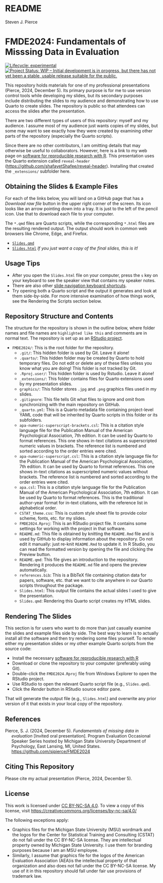 # README
Steven J. Pierce

<!-- README.md is generated from README.Rmd. Please edit that file -->

# FMDE2024: Fundamentals of Misssing Data in Evaluation

<!-- badges: start -->

[![Lifecycle:
experimental](https://img.shields.io/badge/lifecycle-experimental-orange.svg)](https://www.tidyverse.org/lifecycle/#experimental)
[![Project Status: WIP – Initial development is in progress, but there
has not yet been a stable, usable release suitable for the
public.](https://www.repostatus.org/badges/latest/wip.svg)](https://www.repostatus.org/#wip)
<!-- badges: end -->

This repository holds materials for one of my professional presentations
(Pierce, 2024, December 5). Its primary purpose is for me to use version
control tools while developing my slides, but its secondary purposes
include distributing the slides to my audience and demonstrating how to
use Quarto to create slides. The repository is public so that attendees
can access the slides after the presentation.

There are two different types of users of this repository: myself and my
audience. I assume most of my audience just wants copies of my slides,
but some may want to see exactly how they were created by examining
other parts of the repository (especially the Quarto scripts).

Since there are no other contributors, I am omitting details that may
otherwise be useful to collaborators. However, here is a link to my web
page on [software for reproducible research with
R](https://sjpierce.github.io/rr_software.html). This presentation uses
the Quarto extension called `reveal-header`
(https://github.com/shafayetShafee/reveal-header). Installing that
created the `_extensions/` subfolder here.

## Obtaining the Slides & Example Files

For each of the links below, you will land on a GitHub page that has a
*Download raw file* button in the upper right corner of the screen. Its
icon looks like an arrow pointing down into a tray. It is just to the
left of the pencil icon. Use that to download each file to your
computer.

The `*.qmd` files are Quarto scripts, while the corresponding `*.html`
files are the resulting rendered output. The output should work in
common web browsers like Chrome, Edge, and Firefox.

- [`Slides.qmd`](https://github.com/sjpierce/FMDE2024/blob/main/Slides.qmd)  
- [`Slides.html`](https://github.com/sjpierce/FMDE2024/blob/main/Slides.html)
  *If you just want a copy of the final slides, this is it!*

## Usage Tips

- After you open the `Slides.html` file on your computer, press the `s`
  key on your keyboard to see the speaker view that contains my speaker
  notes.
- There are also other [slide navigation keyboard
  shortcuts](https://quarto.org/docs/presentations/revealjs/presenting.html).
- Try opening both a Quarto script and the output it generates and look
  at them side-by-side. For more intensive examination of how things
  work, see the Rendering the Scripts section below.

## Repository Structure and Contents

The structure for the repository is shown in the outline below, where
folder names and file names are `highlighted like this` and comments are
in normal text. The repository is set up as an [RStudio
project](https://support.rstudio.com/hc/en-us/articles/200526207-Using-RStudio-Projects).

- `FMDE2024/`: This is the root folder for the repository.
  - `.git/`: This hidden folder is used by Git. Leave it alone!
  - `.quarto/`: This hidden folder may be created by Quarto to hold
    temporary files. Do not edit or delete any of these files unless you
    know what you are doing! This folder is not tracked by Git.
  - `.Rproj.user/`: This hidden folder is used by Rstudio. Leave it
    alone!
  - `_extensions/`: This folder contains files for Quarto extensions
    used by my presentation slides.
  - `graphics/`: This folder stores `.jpg` and `.png` graphics files
    used in my slides.
  - `.gitignore`: This file tells Git what files to ignore and omit from
    synchronizing with the main repository on GitHub.
  - `_quarto.yml`: This is a Quarto metadata file containing
    project-level YAML code that will be inherited by Quarto scripts in
    this folder or its subfolders.  
  - `apa-numeric-superscript-brackets.csl`: This is a citation style
    language file for the Publication Manual of the American
    Psychological Association, 7th edition. It can be used by Quarto to
    format references. This one shows in-text citations as superscripted
    numeric values in brackets. The reference list is numbered and
    sorted according to the order entries were cited.
  - `apa-numeric-superscript.csl`: This is a citation style language
    file for the Publication Manual of the American Psychological
    Association, 7th edition. It can be used by Quarto to format
    references. This one shows in-text citations as superscripted
    numeric values without brackets. The reference list is numbered and
    sorted according to the order entries were cited.
  - `apa.csl`: This is a citation style language file for the
    Publication Manual of the American Psychological Association, 7th
    edition. It can be used by Quarto to format references. This is the
    traditional author-year format for in-text citations, with the
    reference list in alphabetical order.
  - `CSTAT_theme.css`: This is custom style sheet file to provide color
    scheme, fonts, etc. for my slides.  
  - `FMDE2024.Rproj`: This is an RStudio project file. It contains some
    settings for working with the project in that software.
  - `README.md`: This file is obtained by knitting the `README.Rmd` file
    and is used by GitHub to display information about the repository.
    Do not edit it manually: just re-knit `README.Rmd` to update it. In
    R Studio, you can read the formatted version by opening the file and
    clicking the Preview button.
  - `README.qmd`: This file gives an introduction to the repository.
    Rendering it produces the `README.md` file and opens the preview
    automatically.
  - `references.bib`: This is a BibTeX file containing citation data for
    papers, software, etc. that we want to cite anywhere in our Quarto
    scripts throughout the package.
  - `Slides.html`: This output file contains the actual slides I used to
    give the presentation.
  - `Slides.qmd`: Rendering this Quarto script creates my HTML slides.

## Rendering The Slides

This section is for users who want to do more than just casually examine
the slides and example files side by side. The best way to learn is to
actually install all the software and then try rendering some files
yourself. To render either my presentation slides or my other example
Quarto scripts from the source code:

- Install the necessary [software for reproducible research with
  R](https://sjpierce.github.io/rr_software.html)
- Download or clone the repository to your computer (preferably using
  Git).
- Double-click the `FMDE2024.Rproj` file from Windows Explorer to open
  the RStudio project.
- Use RStudio to open the relevant Quarto script file (e.g.,
  `Slides.qmd`).
- Click the *Render* button in RStudio source editor pane.

That will generate the output file (e.g., `Slides.html`) and overwrite
any prior version of it that exists in your local copy of the
repository.

## References

<div id="refs" class="references csl-bib-body hanging-indent"
entry-spacing="0" line-spacing="2">

<div id="ref-Pierce-RN8663" class="csl-entry">

Pierce, S. J. (2024, December 5). *Fundamentals of missing data in
evaluation* \[Invited oral presentation\]. Program Evaluation Occasional
Speaker Series hosted by Michigan State University Department of
Psychology, East Lansing, MI, United States.
<https://github.com/sjpierce/FMDE2024>

</div>

</div>

## Citing This Repository

Please cite my actual presentation (Pierce, 2024, December 5).

## License

This work is licensed under [CC BY-NC-SA
4.0](https://creativecommons.org/licenses/by-nc-sa/4.0/?ref=chooser-v1).
To view a copy of this license, visit
<https://creativecommons.org/licenses/by-nc-sa/4.0/>

The following exceptions apply:

- Graphics files for the Michigan State University (MSU) wordmark and
  the logos for the Center for Statistical Training and Consulting
  (CSTAT) do not fall under the CC BY-NC-SA license. They are
  intellectual property owned by Michigan State University. I use them
  for branding purposes because I am an MSU employee.
- Similarly, I assume that graphics file for the logos of the American
  Evaluation Association (AEA)is the intellectual property of that
  organization and also does not fall under the CC BY-NC-SA license. My
  use of it in this repository should fall under fair use provisions of
  trademark law.
